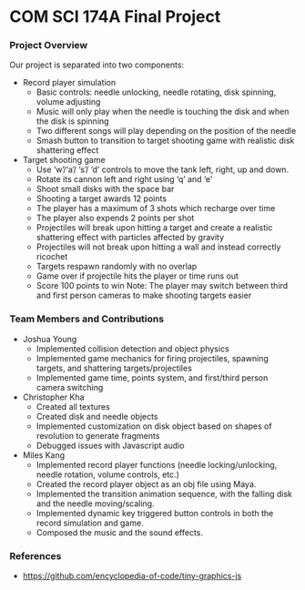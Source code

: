 # COM SCI 174A Final Project

### Project Overview

Our project is separated into two components:
* Record player simulation
  * Basic controls: needle unlocking, needle rotating, disk spinning, volume adjusting
  * Music will only play when the needle is touching the disk and when the disk is spinning
  * Two different songs will play depending on the position of the needle
  * Smash button to transition to target shooting game with realistic disk shattering effect
* Target shooting game
  * Use ‘w’/‘a’/ ‘s’/ ‘d’ controls to move the tank left, right, up and down. 
  * Rotate its cannon left and right using ‘q’ and ‘e’
  * Shoot small disks with the space bar
  * Shooting a target awards 12 points
  * The player has a maximum of 3 shots which recharge over time
  * The player also expends 2 points per shot
  * Projectiles will break upon hitting a target and create a realistic shattering effect with particles affected by gravity
  * Projectiles will not break upon hitting a wall and instead correctly ricochet
  * Targets respawn randomly with no overlap
  * Game over if projectile hits the player or time runs out
  * Score 100 points to win
Note: The player may switch between third and first person cameras to make shooting targets easier

### Team Members and Contributions

* Joshua Young
   * Implemented collision detection and object physics
   * Implemented game mechanics for firing projectiles, spawning targets, and shattering targets/projectiles
   * Implemented game time, points system, and first/third person camera switching
* Christopher Kha
   * Created all textures
   * Created disk and needle objects
   * Implemented customization on disk object based on shapes of revolution to generate fragments
   * Debugged issues with Javascript audio
* Miles Kang
   * Implemented record player functions (needle locking/unlocking, needle rotation, volume controls, etc.)
   * Created the record player object as an obj file using Maya.
   * Implemented the transition animation sequence, with the falling disk and the needle moving/scaling.
   * Implemented dynamic key triggered button controls in both the record simulation and game.
   * Composed the music and the sound effects.

### References

 * https://github.com/encyclopedia-of-code/tiny-graphics-js
